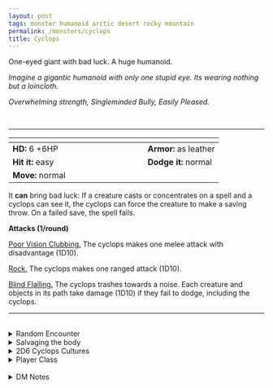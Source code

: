 ```yaml
---
layout: post
tags: monster humanoid arctic desert rocky mountain
permalink: /monsters/cyclops
title: Cyclops
---
```


One-eyed giant with bad luck. A huge humanoid.

_Imagine a gigantic humanoid with only one stupid eye. Its wearing nothing but a loincloth._

_Overwhelming strength, Singleminded Bully, Easily Pleased._

<br>

---

|  <span style="display: inline-block; width:250px"></span>  |  |
| -------- | --------|
| **HD:** 6 +6HP | **Armor:** as leather  |
| **Hit it:** easy    | **Dodge it:** normal  |
| **Move:** normal     |   | 

It **can** bring bad luck: If a creature casts or concentrates on a spell and a cyclops can see it, the cyclops can force the creature to make a saving throw. On a failed save, the spell fails.

**Attacks (1/round)**

<ins>Poor Vision Clubbing.</ins> The cyclops makes one melee attack with disadvantage (1D10).

<ins>Rock.</ins> The cyclops makes one ranged attack (1D10).

<ins>Blind Flailing.</ins> The cyclops trashes towards a noise. Each creature and objects in its path take damage (1D10) if they fail to dodge, including the cyclops.
<br>

---

<br>

<details markdown="1">
<summary>Random Encounter</summary>
1. **Monster:** 1 cyclops & 1D100 sheep.
1. **Lair:** A gigantic cyclopean hovel with 1D100 sheep. <br>    &nbsp; OR <br>    **Omen:** The earth shakes under heavy footsteps.
1. **Spoor:** 1D100 dirty sheep.
1. **Tracks:** Oversized foot tracks and sheep tracks.
1. **Trace:** A cart/ship, smashed by a boulder.
1. **Trace:** A cyclopean wall.
</details>

<details markdown="1">
<summary>Salvaging the body</summary>

You find the monster's weapons and ... (Roll as many times as the HD of the monster)

1. Rotten food scraps between the teeth.
1. A human skull.
1. A full ration of sheep jerky.
1. A usable sheep pelt. (Valuable)
1. A sack of silver (Valuable).
1. A throwing boulder, carved with eye symbols.
</details>

<details markdown="1">
<summary>2D6 Cyclops Cultures</summary>

Combine the result of both tables to get the broad lines of this humanoid culture in this part of the world.

**Cultures**
1. The ones that live in isolation with their sheeps.
1. The ones that bring the collapse of civilization.
1. The ones that hate the gods and work to bring their collapse.
1. The ones that joined the local horde.
1. The ones that build the biggest structures of the world (1D4: 1, wall; 2, fort; 3, maze; 4, windmill.
1. The ones that are feral.

**Features**
1. They are actually well intended.
1. The gods can see through their eye.
1. They are worshiped by orcs.
1. Everything is a game to them.
1. Their leader is a mountain sized cyclops.
1. They are hunted by humans.
</details>

<details markdown="1">
<summary>Player Class</summary>
Play as a [Cyclops](/class/cyclops)!
</details>

<br>

<details markdown="1">
<summary>DM Notes</summary>
The cyclops has the problem of many giants in DnD in the fact that they have no abilities besides being big. It's a bit sad, especially for something as visually striking as the cyclops. What I did was to give its eye a power and a reason to exploit this weakness.
</details>
